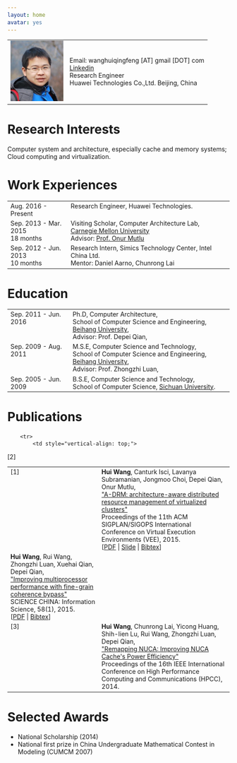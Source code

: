 ```yaml
---
layout: home
avatar: yes
---
```


<table border="0" cellpadding="2" cellspacing="10">
  <tbody>
    <tr>
      <td>
        <img style="width: 120px;" alt="huiwang" src="/files/huiwang.jpg">
      </td>
      <td>
Email: wanghuiqingfeng [AT] gmail [DOT] com<br/>
<a href="http://www.linkedin.com/in/thinkwh">Linkedin</a><br/>
Research Engineer<br/>
Huawei Technologies Co.,Ltd. Beijing, China
      </td>
    </tr>
  </tbody>
</table>

# Research Interests

Computer system and architecture, especially cache and memory systems; Cloud computing and virtualization.

# Work Experiences

<table style="text-align: left;" border="0">
    <tbody>
        <tr>
            <td style="vertical-align: top;">Aug. 2016 - Present</td>
            <td style="vertical-align: top;">Research Engineer, Huawei Technologies.</td>
        </tr>
        <tr>
            <td style="vertical-align: top;">Sep. 2013 - Mar. 2015<br>18 months</td>
            <td style="vertical-align: top;">Visiting Scholar, Computer Architecture Lab, <a href="http://cmu.edu">Carnegie Mellon University</a><br>
            Advisor: <a href="http://users.ece.cmu.edu/~omutlu">Prof. Onur Mutlu</a></td>
        </tr>
        <tr>
            <td style="vertical-align: top;">Sep. 2012 - Jun. 2013<br>10 months</td>
            <td style="vertical-align: top;">Research Intern, Simics Technology Center, Intel China Ltd.<br>
            Mentor: Daniel Aarno, Chunrong Lai</td>
        </tr>
    </tbody>
</table>

# Education

<table style="text-align: left;" border="0">
    <tbody>
        <tr>
            <td style="vertical-align: top;">Sep. 2011 - Jun. 2016</td>
            <td style="vertical-align: top;">Ph.D, Computer Architecture,<br>
            School of Computer Science and Engineering,
            <a href="http://ev.buaa.edu.cn/">Beihang University</a>, <br/>
            Advisor: Prof. Depei Qian,<br>
            </td>
        </tr>
        <tr>
            <td style="vertical-align: top;">Sep. 2009 - Aug. 2011</td>
            <td style="vertical-align: top;">M.S.E, Computer Science and Technology,<br>
            School of Computer Science and Engineering,
            <a href="http://ev.buaa.edu.cn/">Beihang University</a>, <br/>
            Advisor: Prof. Zhongzhi Luan,<br>
            </td>
        </tr>
        <tr>
            <td style="vertical-align: top;">Sep. 2005 - Jun. 2009</td>
            <td style="vertical-align: top;">B.S.E, Computer Science and Technology,<br>
            School of Computer Science, 
            <a href="http://www.scu.edu.cn/en/">Sichuan University</a>.<br/>
            </td>
        </tr>
    </tbody>
</table>

# Publications

<table style="text-align: left;" border="0">
    <tbody>
        <tr>
            <td style="vertical-align: top;">
[1]
            </td>
            <td style="vertical-align: top;">
<strong>Hui Wang</strong>, Canturk Isci, Lavanya Subramanian, Jongmoo Choi, Depei Qian, Onur Mutlu,<br>
<a href="http://dl.acm.org/citation.cfm?id=2731202">"A-DRM: architecture-aware distributed resource management of virtualized clusters"</a><br>
Proceedings of the 11th ACM SIGPLAN/SIGOPS International Conference on Virtual Execution Environments (VEE), 2015.<br>
[<a href="/files/adrm-vee2015.pdf">PDF</a> | <a href="/files/adrm-vee2015.pptx">Slide</a> | <a href="/files/adrm-vee2015.bib">Bibtex</a>]
            </td>
        </tr>

        <tr>
            <td style="vertical-align: top;">
[2]
            </td>
            <td style="vertical-align: top;">
<strong>Hui Wang</strong>, Rui Wang, Zhongzhi Luan, Xuehai Qian, Depei Qian,<br> 
<a href="http://link.springer.com/article/10.1007%2Fs11432-014-5175-8">"Improving multiprocessor performance with fine-grain coherence bypass"</a><br>
SCIENCE CHINA: Information Science, 58(1), 2015.<br>
[<a href="/files/coherence-bypass.pdf">PDF</a> | <a href="/files/coherence-bypass.bib">Bibtex</a>]
            	</td>
        </tr>
        <tr>
            <td style="vertical-align: top;">
[3]
            </td>
            <td style="vertical-align: top;">
<strong>Hui Wang</strong>, Chunrong Lai, Yicong Huang, Shih-lien Lu, Rui Wang, Zhongzhi Luan, Depei Qian,<br>
<u>"Remapping NUCA: Improving NUCA Cache's Power Efficiency"</u><br>
Proceedings of the 16th IEEE International Conference on High Performance Computing and Communications (HPCC), 2014.<br>
            </td>
        </tr>
    </tbody>
</table>

# Selected Awards
* National Scholarship (2014)
* National first prize in China Undergraduate Mathematical Contest in Modeling (CUMCM 2007) 

